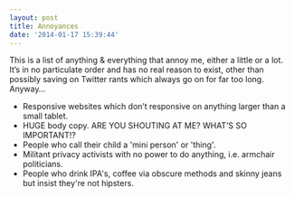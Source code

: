 ```yaml
---
layout: post
title: Annoyances
date: '2014-01-17 15:39:44'
---
```


This is a list of anything & everything that annoy me, either a little or a lot. It’s in no particulate order and has no real reason to exist, other than possibly saving on Twitter rants which always go on for far too long. Anyway…

* Responsive websites which don’t responsive on anything larger than a small tablet.
* HUGE body copy. ARE YOU SHOUTING AT ME? WHAT’S SO IMPORTANT!?
* People who call their child a 'mini person' or 'thing'.
* Militant privacy activists with no power to do anything, i.e. armchair politicians.
* People who drink IPA's, coffee via obscure methods and skinny jeans but insist they're not hipsters.